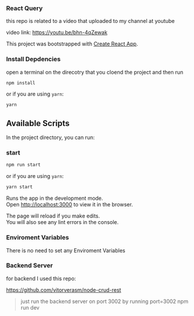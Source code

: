 ### React Query

this repo is related to a video that uploaded to my channel at youtube

video link: https://youtu.be/bhn-4qZewak

This project was bootstrapped with [Create React App](https://github.com/facebook/create-react-app).

### Install Depdencies

open a terminal on the direcotry that you cloend the project and then run

```bash
npm install
```

or if you are using `yarn`:

```bash
yarn
```

## Available Scripts

In the project directory, you can run:

### start

```bash
npm run start
```

or if you are using `yarn`:

```bash
yarn start
```

Runs the app in the development mode.<br />
Open [http://localhost:3000](http://localhost:3000) to view it in the browser.

The page will reload if you make edits.<br />
You will also see any lint errors in the console.

### Enviroment Variables

There is no need to set any Enviroment Variables

### Backend Server

for backend I used this repo:

https://github.com/vitorverasm/node-crud-rest

> just run the backend server on port 3002 by running port=3002 npm run dev
